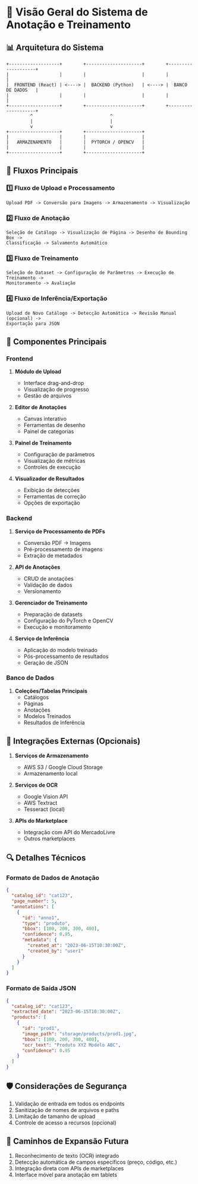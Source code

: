 # 🔄 Visão Geral do Sistema de Anotação e Treinamento

## 📊 Arquitetura do Sistema

```
+-------------------+        +---------------------+        +--------------------+
|                   |        |                     |        |                    |
|  FRONTEND (React) | <----> |  BACKEND (Python)   | <----> |  BANCO DE DADOS   |
|                   |        |                     |        |                    |
+-------------------+        +---------------------+        +--------------------+
         ^                             ^
         |                             |
         v                             v
+-------------------+        +---------------------+
|                   |        |                     |
|   ARMAZENAMENTO   |        |  PYTORCH / OPENCV   |
|                   |        |                     |
+-------------------+        +---------------------+
```

## 🌊 Fluxos Principais

### 1️⃣ Fluxo de Upload e Processamento

```
Upload PDF -> Conversão para Imagens -> Armazenamento -> Visualização
```

### 2️⃣ Fluxo de Anotação

```
Seleção de Catálogo -> Visualização de Página -> Desenho de Bounding Box -> 
Classificação -> Salvamento Automático
```

### 3️⃣ Fluxo de Treinamento

```
Seleção de Dataset -> Configuração de Parâmetros -> Execução de Treinamento -> 
Monitoramento -> Avaliação
```

### 4️⃣ Fluxo de Inferência/Exportação

```
Upload de Novo Catálogo -> Detecção Automática -> Revisão Manual (opcional) -> 
Exportação para JSON
```

## 🧩 Componentes Principais

### Frontend

1. **Módulo de Upload**
   - Interface drag-and-drop
   - Visualização de progresso
   - Gestão de arquivos

2. **Editor de Anotações**
   - Canvas interativo
   - Ferramentas de desenho
   - Painel de categorias

3. **Painel de Treinamento**
   - Configuração de parâmetros
   - Visualização de métricas
   - Controles de execução

4. **Visualizador de Resultados**
   - Exibição de detecções
   - Ferramentas de correção
   - Opções de exportação

### Backend

1. **Serviço de Processamento de PDFs**
   - Conversão PDF -> Imagens
   - Pré-processamento de imagens
   - Extração de metadados

2. **API de Anotações**
   - CRUD de anotações
   - Validação de dados
   - Versionamento

3. **Gerenciador de Treinamento**
   - Preparação de datasets
   - Configuração do PyTorch e OpenCV
   - Execução e monitoramento

4. **Serviço de Inferência**
   - Aplicação do modelo treinado
   - Pós-processamento de resultados
   - Geração de JSON

### Banco de Dados

1. **Coleções/Tabelas Principais**
   - Catálogos
   - Páginas
   - Anotações
   - Modelos Treinados
   - Resultados de Inferência

## 🔌 Integrações Externas (Opcionais)

1. **Serviços de Armazenamento**
   - AWS S3 / Google Cloud Storage
   - Armazenamento local

2. **Serviços de OCR**
   - Google Vision API
   - AWS Textract
   - Tesseract (local)

3. **APIs do Marketplace**
   - Integração com API do MercadoLivre
   - Outros marketplaces

## 🔍 Detalhes Técnicos

### Formato de Dados de Anotação

```json
{
  "catalog_id": "cat123",
  "page_number": 5,
  "annotations": [
    {
      "id": "anno1",
      "type": "produto",
      "bbox": [100, 200, 300, 400],
      "confidence": 0.95,
      "metadata": {
        "created_at": "2023-06-15T10:30:00Z",
        "created_by": "user1"
      }
    }
  ]
}
```

### Formato de Saída JSON

```json
{
  "catalog_id": "cat123",
  "extracted_date": "2023-06-15T10:30:00Z",
  "products": [
    {
      "id": "prod1",
      "image_path": "storage/products/prod1.jpg",
      "bbox": [100, 200, 300, 400],
      "ocr_text": "Produto XYZ Modelo ABC",
      "confidence": 0.95
    }
  ]
}
```

## 🛡️ Considerações de Segurança

1. Validação de entrada em todos os endpoints
2. Sanitização de nomes de arquivos e paths
3. Limitação de tamanho de upload
4. Controle de acesso a recursos (opcional)

## 🚀 Caminhos de Expansão Futura

1. Reconhecimento de texto (OCR) integrado
2. Detecção automática de campos específicos (preço, código, etc.)
3. Integração direta com APIs de marketplaces
4. Interface móvel para anotação em tablets 